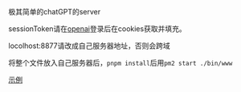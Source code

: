 极其简单的chatGPT的server

sessionToken请在[openai](https://chat.openai.com/)登录后在cookies获取并填充。

locolhost:8877请改成自己服务器地址，否则会跨域

将整个文件放入自己服务器后，`pnpm install`后用`pm2 start ./bin/www`

[示例](http:archy.ink:8877)